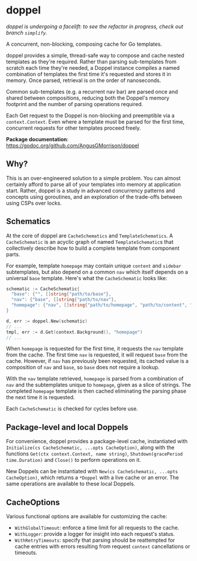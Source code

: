 # doppel

_doppel is undergoing a facelift: to see the refactor in progress, check out branch `simplify`._

A concurrent, non-blocking, composing cache for Go templates.

doppel provides a simple, thread-safe way to compose and cache nested templates as they're required. Rather than parsing sub-templates from scratch each time they're needed, a Doppel instance compiles a named combination of templates the first time it's requested and stores it in memory. Once parsed, retrieval is on the order of nanoseconds.

Common sub-templates (e.g. a recurrent nav bar) are parsed once and shared between compositions, reducing both the Doppel's memory footprint and the number of parsing operations required.

Each Get request to the Doppel is non-blocking and preemptible via a `context.Context`. Even where a template must be parsed for the first time, concurrent requests for other templates proceed freely.

**Package documentation**: https://godoc.org/github.com/AngusGMorrison/doppel

## Why?

This is an over-engineered solution to a simple problem. You can almost certainly afford to parse all of your templates into memory at application start. Rather, doppel is a study in advanced concurrency patterns and concepts using goroutines, and an exploration of the trade-offs between using CSPs over locks.

## Schematics
At the core of doppel are `CacheSchematics` and `TemplateSchematics`. A `CacheSchematic` is an acyclic graph of named `TemplateSchematic`s that collectively describe how to build a complete template from component parts.

For example, template `homepage` may contain unique `content` and `sidebar` subtemplates, but also depend on a common `nav` which itself depends on a universal `base` template. Here's what the `CacheSchematic` looks like:

```Go
schematic := CacheSchematic{
  "base": {"", []string{"path/to/base"},
  "nav": {"base", []string{"path/to/nav"},
  "homepage": {"nav", []string{"path/to/homepage", "path/to/content", "path/to/sidebar"},
}

d, err := doppel.New(schematic)
// ...
tmpl, err := d.Get(context.Background(), "homepage")
// ...
```

When `homepage` is requested for the first time, it requests the `nav` template from the cache. The first time `nav` is requested, it will request `base` from the cache. However, if `nav` has previously been requested, its cached value is a composition of `nav` and `base`, so `base` does not require a lookup.

With the `nav` template retrieved, `homepage` is parsed from a combination of `nav` and the subtemplates unique to `homepage`, given as a slice of strings. The completed `homepage` template is then cached eliminating the parsing phase the next time it is requested.

Each `CacheSchematic` is checked for cycles before use.

## Package-level and local Doppels
For convenience, doppel provides a package-level cache, instantiated with `Initialize(cs CacheSchematic, ...opts CacheOption)`, along with the functions `Get(ctx context.Context, name string)`, `Shutdown(gracePeriod time.Duration)` and `Close()` to perform operations on it.

New Doppels can be instantiated with `New(cs CacheSchematic, ...opts CacheOption)`, which returns a `*Doppel` with a live cache or an error. The same operations are available to these local Doppels.

## CacheOptions
Various functional options are available for customizing the cache:
* `WithGlobalTimeout`: enforce a time limit for all requests to the cache.
* `WithLogger`: provide a logger for insight into each request's status.
* `WithRetryTimeouts`: specify that parsing should be reattempted for cache entries with errors resulting from request `context` cancellations or timeouts.
